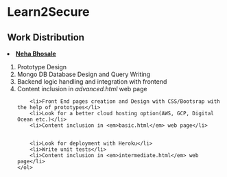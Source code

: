 <h1>Learn2Secure</h1>

<h2>Work Distribution</h2>

<li><b><a href="https://github.com/Nehab17/Learn-to-Secure">Neha Bhosale</a></b></li>
   <ol>
        <li>Prototype Design</li>
        <li>Mongo DB Database Design and Query Writing</li>
        <li>Backend logic handling and integration with frontend</li>
        <li>Content inclusion in <em>advanced.html</em> web page</li>
 


        <li>Front End pages creation and Design with CSS/Bootsrap with the help of prototypes</li>
        <li>Look for a better cloud hosting option(AWS, GCP, Digital Ocean etc.)</li>
        <li>Content inclusion in <em>basic.html</em> web page</li>


        <li>Look for deployment with Heroku</li>
        <li>Write unit tests</li>
        <li>Content inclusion in <em>intermediate.html</em> web page</li>
    </ol>
